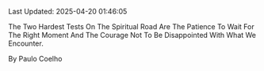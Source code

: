 Last Updated: 2025-04-20 01:46:05

The Two Hardest Tests On The Spiritual Road Are The Patience To Wait For The Right Moment And The Courage Not To Be Disappointed With What We Encounter.

By Paulo Coelho